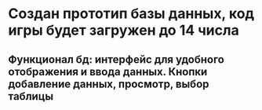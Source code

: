 # Создан прототип базы данных, код игры будет загружен до 14 числа
## Функционал бд: интерфейс для удобного отображения и ввода данных. Кнопки добавление данных, просмотр, выбор таблицы